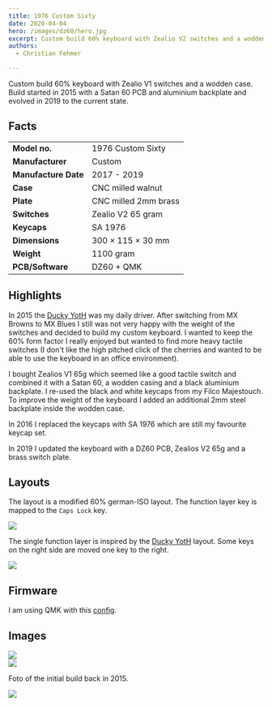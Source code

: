 ```yaml
---
title: 1976 Custom Sixty
date: 2020-04-04
hero: /images/dz60/hero.jpg
excerpt: Custom build 60% keyboard with Zealio V2 switches and a wodden case.
authors:
  - Christian Fehmer

---
```


Custom build 60% keyboard with Zealio V1 switches and a wodden case. Build started in 2015 with a Satan 60 PCB and aluminium backplate and evolved in 2019 to the current state.

## Facts 

| | |
|---------------------|-----------------------------------------------------------------------------------------------|
| **Model no.** | 1976 Custom Sixty |
| **Manufacturer** | Custom |
| **Manufacture Date** | 2017 - 2019 |
| **Case** | CNC milled walnut |
| **Plate** | CNC milled 2mm brass |
| **Switches** | Zealio V2 65 gram |
| **Keycaps** | SA 1976 |
| **Dimensions** | 300 × 115 × 30 mm |
| **Weight** | 1100 gram |
| **PCB/Software** | DZ60 + QMK |


## Highlights

In 2015 the [Ducky YotH](/post/2020-04-02-ducky-yoth/) was my daily driver. After switching from MX Browns to MX Blues I still was not very happy with the weight of the switches and decided to build my custom keyboard. I wanted to keep the 60% form factor I really enjoyed but wanted to find more heavy tactile switches (I don't like the high pitched click of the cherries and wanted to be able to use the keyboard in an office environment).

I bought Zealios V1 65g which seemed like a good tactile switch and combined it with a Satan 60, a wodden casing and a black aluminium backplate. I re-used the black and white keycaps from my Filco Majestouch. To improve the weight of the keyboard I added an additional 2mm steel backplate inside the wodden case.

In 2016 I replaced the keycaps with SA 1976 which are still my favourite keycap set.

In 2019 I updated the keyboard with a DZ60 PCB, Zealios V2 65g and a brass switch plate.


## Layouts

The layout is a modified 60% german-ISO layout. The function layer key is mapped to the `Caps Lock` key.

<div class="Image__Medium">
  <img src="/images/dz60/layer-qwertz.png"  />
</div>


The single function layer is inspired by the [Ducky YotH](/post/2020-04-02-ducky-yoth/) layout. Some keys on the right side are moved one key to the right.

<div class="Image__Medium">
  <img src="/images/dz60/layer-fn1.png"  />
</div>

## Firmware

I am using QMK with this [config](https://github.com/fehmer/qmk_firmware/tree/fehmer/keyboards/dz60/keymaps/fehmer).

## Images


<div class="Image__Large">
  <img src="/images/dz60/1.jpg"  />
</div>

<div class="Image__Large">
  <img src="/images/dz60/2.jpg"  />
</div>

Foto of the initial build back in 2015.

<div class="Image__Large">
  <img src="/images/dz60/3.jpg"  />
</div>
